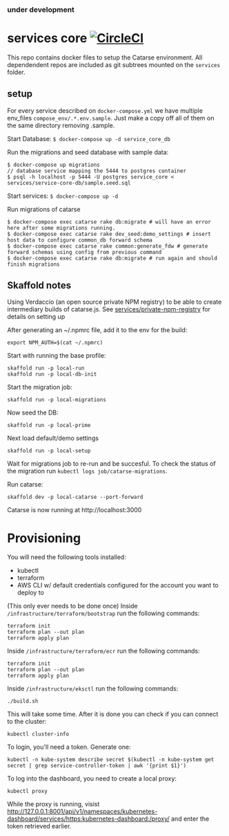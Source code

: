 ### under development

# services core [![CircleCI](https://circleci.com/gh/common-group/services-core.svg?style=svg)](https://circleci.com/gh/common-group/services-core)
This repo contains docker files to setup the Catarse environment. All dependendent repos are included as git subtrees mounted on the ```services``` folder.

## setup
For every service described on `docker-compose.yml` we have multiple env_files `compose_env/.*.env.sample`. Just make a copy off all of them on the same directory removing .sample.

Start Database:
`$ docker-compose up -d service_core_db`

Run the migrations and seed database with sample data:
```
$ docker-compose up migrations
// database service mapping the 5444 to postgres container
$ psql -h localhost -p 5444 -U postgres service_core < services/service-core-db/sample.seed.sql
```

Start services:
`$ docker-compose up -d`

Run migrations of catarse
```
$ docker-compose exec catarse rake db:migrate # will have an error here after some migrations running.
$ docker-compose exec catarse rake dev_seed:demo_settings # insert host data to configure common_db forward schema
$ docker-compose exec catarse rake common:generate_fdw # generate forward schemas using config from previous command
$ docker-compose exec catarse rake db:migrate # run again and should finish migrations
```

## Skaffold notes

Using Verdaccio (an open source private NPM registry) to be able to create intermediary builds of catarse.js. See [services/private-npm-registry](https://github.com/mooneleaf/BundlePledge/tree/develop/services/private-npm-registry) for details on setting up

After generating an ~/.npmrc file, add it to the env for the build:
```
export NPM_AUTH=$(cat ~/.npmrc)
```

Start with running the base profile:
```
skaffold run -p local-run
skaffold run -p local-db-init
```

Start the migration job:
```
skaffold run -p local-migrations
```

Now seed the DB:
```
skaffold run -p local-prime
```

Next load default/demo settings
```
skaffold run -p local-setup
```

Wait for migrations job to re-run and be succesful. To check the status of the migration run `kubectl logs job/catarse-migrations`.

Run catarse:
```
skaffold dev -p local-catarse --port-forward
```

Catarse is now running at http://localhost:3000

# Provisioning

You will need the following tools installed:
 - kubectl
 - terraform
 - AWS CLI w/ default credentials configured for the account you want to deploy to


(This only ever needs to be done once) Inside `/infrastructure/terraform/bootstrap` run the following commands:

```
terraform init
terraform plan --out plan
terraform apply plan
```


Inside `/infrastructure/terraform/ecr` run the following commands:

```
terraform init
terraform plan --out plan
terraform apply plan
```

Inside `/infrastructure/eksctl` run the following commands:

```
./build.sh
```

This will take some time. After it is done you can check if you can connect to the cluster:

```
kubectl cluster-info
```

To login, you'll need a token. Generate one:

```
kubectl -n kube-system describe secret $(kubectl -n kube-system get secret | grep service-controller-token | awk '{print $1}')
```

To log into the dashboard, you need to create a local proxy:

```
kubectl proxy
```

While the proxy is running, visist http://127.0.0.1:8001/api/v1/namespaces/kubernetes-dashboard/services/https:kubernetes-dashboard:/proxy/ and enter the token retrieved earlier.

